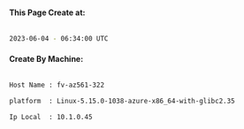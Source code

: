 
   
#### This Page Create at:

```bash

2023-06-04 - 06:34:00 UTC

```

#### Create By Machine:

```bash

Host Name : fv-az561-322

platform  : Linux-5.15.0-1038-azure-x86_64-with-glibc2.35

Ip Local  : 10.1.0.45

```

